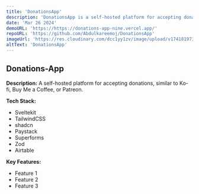 ```yaml
---
title: 'DonationsApp'
description: 'DonationsApp is a self-hosted platform for accepting donations, similar to Ko-fi, Buy Me a Coffee, or Patreon.'
date: 'Mar 26 2024'
demoURL: 'https://https://donations-app-nine.vercel.app/'
repoURL: 'https://github.com/Abdulkareemoj/DonationsApp'
imageUrl: 'https://res.cloudinary.com/dcc1yy1zv/image/upload/v1741819732/www/nvwuz8zdhp3leprfdcy6.jpg'
altText: 'DonationsApp'
---
```


## Donations-App

**Description:** A self-hosted platform for accepting donations, similar to Ko-fi, Buy Me a Coffee, or Patreon.

**Tech Stack:**

- Sveltekit
- TailwindCSS
- shadcn
- Paystack
- Superforms
- Zod
- Airtable

**Key Features:**

- Feature 1
- Feature 2
- Feature 3
